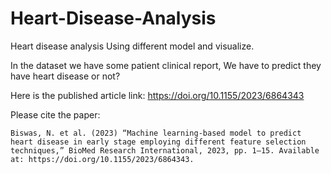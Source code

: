 # Heart-Disease-Analysis

Heart disease analysis Using different model and visualize. 

In the dataset we have some patient clinical report, We have to predict they have heart disease or not?

Here is the published article link: https://doi.org/10.1155/2023/6864343

Please cite the paper: 

`
Biswas, N. et al. (2023) “Machine learning-based model to predict heart disease in early stage employing different feature selection techniques,” BioMed Research International, 2023, pp. 1–15. Available at: https://doi.org/10.1155/2023/6864343. 
`
